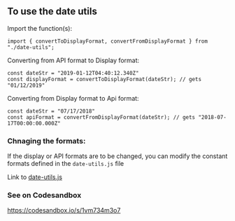 ## To use the date utils

Import the function(s):

```
import { convertToDisplayFormat, convertFromDisplayFormat } from "./date-utils";
```

Converting from API format to Display format:

```
const dateStr = "2019-01-12T04:40:12.340Z"
const displayFormat = convertToDisplayFormat(dateStr); // gets "01/12/2019"
```

Converting from Display format to Api format:

```
const dateStr = "07/17/2018"
const apiFormat = convertFromDisplayFormat(dateStr); // gets "2018-07-17T00:00:00.000Z"
```

### Chnaging the formats:

If the display or API formats are to be changed, you can modify the constant formats defined in the `date-utils.js` file

Link to [date-utils.js](https://github.com/sambhav-gore/date-utils-demo/blob/master/src/date-utils.js)

### See on Codesandbox

https://codesandbox.io/s/1vm734m3o7

